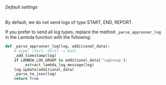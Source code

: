 ###### Default settings

By default, we do not send logs of type START, END, REPORT.

If you prefer to send all log types, replace the method `_parse_apprunner_log` in the Lambda function with the following:

```python
def _parse_apprunner_log(log, additional_data):
    # type: (dict, dict) -> bool
    _add_timestamp(log)
    if LAMBDA_LOG_GROUP in additional_data['logGroup']:
        _extract_lambda_log_message(log)
    log.update(additional_data)
    _parse_to_json(log)
    return True
```
